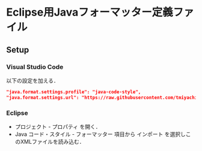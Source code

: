 # Eclipse用Javaフォーマッター定義ファイル

## Setup

### Visual Studio Code

以下の設定を加える．

```json
"java.format.settings.profile": "java-code-style",
"java.format.settings.url": "https://raw.githubusercontent.com/tmiyachi/java-code-style/master/java-code-style.xml",
```

### Eclipse

- プロジェクト - プロパティ を開く．
- Java コード・スタイル - フォーマッター 項目から インポート を選択しこのXMLファイルを読み込む．

